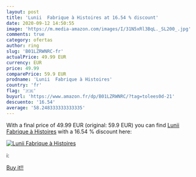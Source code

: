 ```yaml
---
layout: post
title: 'Lunii  Fabrique à Histoires at 16.54 % discount'
date: 2020-09-12 14:50:55
image: 'https://m.media-amazon.com/images/I/31N5xRl3BqL._SL200_.jpg'
comments: true
category: ofertas
author: ring
slug: 'B01LZRWNRC-fr'
actualPrice: 49.99 EUR
currency: EUR
price: 49.99
comparePrice: 59.9 EUR
prodname: 'Lunii  Fabrique à Histoires'
country: 'fr'
flag: '🇫🇷'
buyurl: 'https://www.amazon.fr/dp/B01LZRWNRC/?tag=tolees0d-21'
descuento: '16.54'
average: '58.248333333333335'
---
```


With a final price of 49.99 EUR (original: 59.9 EUR) you can find [Lunii  Fabrique à Histoires](https://www.amazon.fr/dp/B01LZRWNRC/?tag=tolees0d-21) with a  16.54 % discount here:

[![Lunii  Fabrique à Histoires](https://m.media-amazon.com/images/I/31N5xRl3BqL._SL200_.jpg)](https://www.amazon.fr/dp/B01LZRWNRC/?tag=tolees0d-21)

ℹ️:


[Buy it!!](https://www.amazon.fr/dp/B01LZRWNRC/?tag=tolees0d-21)

